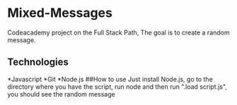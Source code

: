 # Mixed-Messages
Codeacademy project on the Full Stack Path, The goal is to create a random message.
## Technologies
*Javascript
*Git
*Node.js
##How to use
Just install Node.js, go to the directory where you have the script, run node and then run ".load script.js", you should see the random message
